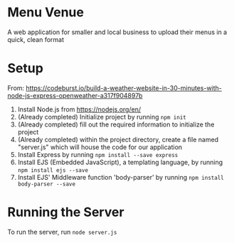 # Menu Venue
A web application for smaller and local business to upload their menus in a quick, clean format

# Setup
From: https://codeburst.io/build-a-weather-website-in-30-minutes-with-node-js-express-openweather-a317f904897b
1. Install Node.js from https://nodejs.org/en/
2. (Already completed) Initialize project by running `npm init`
3. (Already completed) fill out the required information to initialize the project
4. (Already completed) within the project directory, create a file named "server.js" which will house the code for our application
5. Install Express by running `npm install --save express`
6. Install EJS (Embedded JavaScript), a templating language, by running `npm install ejs --save`
7. Install EJS' Middleware function 'body-parser' by running `npm install body-parser --save`

# Running the Server
To run the server, run `node server.js`